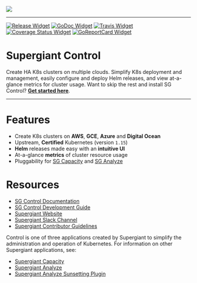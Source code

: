 <!-- Badge Links -->
[Release Widget]: https://img.shields.io/github/release/supergiant/control.svg
[Release URL]: https://github.com/supergiant/control/releases/latest

[GoDoc Widget]: https://godoc.org/github.com/supergiant/control?status.svg
[GoDoc URL]: https://godoc.org/github.com/supergiant/control

[Travis Widget]: https://travis-ci.org/supergiant/control.svg?branch=master
[Travis URL]: https://travis-ci.org/supergiant/control

[Coverage Status]: https://coveralls.io/github/supergiant/control?branch=master
[Coverage Status Widget]: https://coveralls.io/repos/github/supergiant/control/badge.svg?branch=master

[GoReportCard Widget]: https://goreportcard.com/badge/github.com/supergiant/control
[GoReportCard URL]: https://goreportcard.com/report/github.com/supergiant/control

<img src="https://s3.amazonaws.com/supergiant-docs-assets/control_light.svg">

---

<!-- Badges -->
[![Release Widget]][Release URL] [![GoDoc Widget]][GoDoc URL] [![Travis Widget]][Travis URL] [![Coverage Status Widget]][Coverage Status] [![GoReportCard Widget]][GoReportCard URL]

# Supergiant Control

Create HA K8s clusters on multiple clouds. Simplify K8s deployment and management, easily configure and deploy Helm releases, and view at-a-glance metrics for cluster usage. Want to skip the rest and install SG Control? **[Get started here](https://supergiant.readme.io/docs/control-installation)**.

---

# Features

  * Create K8s clusters on **AWS**, **GCE**, **Azure** and **Digital Ocean**
  * Upstream, **Certified** Kubernetes (version `1.15`)
  * **Helm** releases made easy with an **intuitive UI**
  * At-a-glance **metrics** of cluster resource usage
  * Pluggability for [SG Capacity](https://github.com/supergiant/capacity) and [SG Analyze](https://github.com/supergiant/analyze)

# Resources

- [SG Control Documentation](https://supergiant.readme.io/docs/control-overview)
- [SG Control Development Guide](https://supergiant.readme.io/docs/control-dev)
- [Supergiant Website](https://supergiant.io/)
- [Supergiant Slack Channel](http://slack.supergiant.io)
- [Supergiant Contributor Guidelines](https://supergiant.readme.io/docs/guidelines)

Control is one of three applications created by Supergiant to simplify the administration and operation of Kubernetes. For information on other Supergiant applications, see:
* [Supergiant Capacity](https://github.com/supergiant/capacity)
* [Supergiant Analyze](https://github.com/supergiant/analyze)
* [Supergiant Analyze Sunsetting Plugin](https://github.com/supergiant/analyze-plugin-sunsetting)
